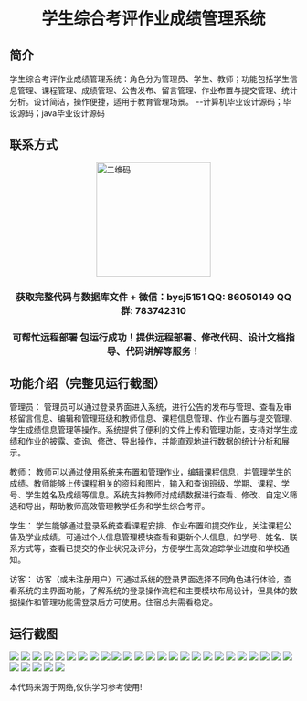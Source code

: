 <p><h1 align="center">学生综合考评作业成绩管理系统</h1></p>

## 简介
学生综合考评作业成绩管理系统：角色分为管理员、学生、教师；功能包括学生信息管理、课程管理、成绩管理、公告发布、留言管理、作业布置与提交管理、统计分析。设计简洁，操作便捷，适用于教育管理场景。    --计算机毕业设计源码；毕设源码；java毕业设计源码


## 联系方式
<img src="https://bs-1329754181.cos.ap-shanghai.myqcloud.com/wx.jpg" alt="二维码" style="display: block; margin: 0 auto;" width="200px">
<p><h3 align="center">获取完整代码与数据库文件 + 微信：bysj5151 QQ: 86050149 QQ群: 783742310</h3></p>
<p><h3 align="center">可帮忙远程部署 包运行成功！提供远程部署、修改代码、设计文档指导、代码讲解等服务！</h3></p>

## 功能介绍（完整见运行截图）
管理员： 管理员可以通过登录界面进入系统，进行公告的发布与管理、查看及审核留言信息、编辑和管理班级和教师信息、课程信息管理、作业布置与提交管理、学生成绩信息管理等操作。系统提供了便利的文件上传和管理功能，支持对学生成绩和作业的披露、查询、修改、导出操作，并能直观地进行数据的统计分析和展示。

教师： 教师可以通过使用系统来布置和管理作业，编辑课程信息，并管理学生的成绩。教师能够上传课程相关的资料和图片，输入和查询班级、学期、课程、学号、学生姓名及成绩等信息。系统支持教师对成绩数据进行查看、修改、自定义筛选和导出，帮助教师高效管理教学任务和学生综合考评。

学生： 学生能够通过登录系统查看课程安排、作业布置和提交作业，关注课程公告及学业成绩。可通过个人信息管理模块查看和更新个人信息，如学号、姓名、联系方式等，查看已提交的作业状况及评分，方便学生高效追踪学业进度和学校通知。

访客： 访客（或未注册用户）可通过系统的登录界面选择不同角色进行体验，查看系统的主界面功能，了解系统的登录操作流程和主要模块布局设计，但具体的数据操作和管理功能需登录后方可使用。住宿总共需看稳定。


## 运行截图
![](https://bs-1329754181.cos.ap-shanghai.myqcloud.com/ssm/StudentComprehensiveEvaluationSystem/img/001.jpg)
![](https://bs-1329754181.cos.ap-shanghai.myqcloud.com/ssm/StudentComprehensiveEvaluationSystem/img/002.jpg)
![](https://bs-1329754181.cos.ap-shanghai.myqcloud.com/ssm/StudentComprehensiveEvaluationSystem/img/003.jpg)
![](https://bs-1329754181.cos.ap-shanghai.myqcloud.com/ssm/StudentComprehensiveEvaluationSystem/img/004.jpg)
![](https://bs-1329754181.cos.ap-shanghai.myqcloud.com/ssm/StudentComprehensiveEvaluationSystem/img/005.jpg)
![](https://bs-1329754181.cos.ap-shanghai.myqcloud.com/ssm/StudentComprehensiveEvaluationSystem/img/006.jpg)
![](https://bs-1329754181.cos.ap-shanghai.myqcloud.com/ssm/StudentComprehensiveEvaluationSystem/img/007.jpg)
![](https://bs-1329754181.cos.ap-shanghai.myqcloud.com/ssm/StudentComprehensiveEvaluationSystem/img/008.jpg)
![](https://bs-1329754181.cos.ap-shanghai.myqcloud.com/ssm/StudentComprehensiveEvaluationSystem/img/009.jpg)
![](https://bs-1329754181.cos.ap-shanghai.myqcloud.com/ssm/StudentComprehensiveEvaluationSystem/img/010.jpg)
![](https://bs-1329754181.cos.ap-shanghai.myqcloud.com/ssm/StudentComprehensiveEvaluationSystem/img/011.jpg)
![](https://bs-1329754181.cos.ap-shanghai.myqcloud.com/ssm/StudentComprehensiveEvaluationSystem/img/012.jpg)
![](https://bs-1329754181.cos.ap-shanghai.myqcloud.com/ssm/StudentComprehensiveEvaluationSystem/img/013.jpg)
![](https://bs-1329754181.cos.ap-shanghai.myqcloud.com/ssm/StudentComprehensiveEvaluationSystem/img/014.jpg)
![](https://bs-1329754181.cos.ap-shanghai.myqcloud.com/ssm/StudentComprehensiveEvaluationSystem/img/015.jpg)
![](https://bs-1329754181.cos.ap-shanghai.myqcloud.com/ssm/StudentComprehensiveEvaluationSystem/img/016.jpg)
![](https://bs-1329754181.cos.ap-shanghai.myqcloud.com/ssm/StudentComprehensiveEvaluationSystem/img/017.jpg)
![](https://bs-1329754181.cos.ap-shanghai.myqcloud.com/ssm/StudentComprehensiveEvaluationSystem/img/018.jpg)
![](https://bs-1329754181.cos.ap-shanghai.myqcloud.com/ssm/StudentComprehensiveEvaluationSystem/img/019.jpg)
![](https://bs-1329754181.cos.ap-shanghai.myqcloud.com/ssm/StudentComprehensiveEvaluationSystem/img/020.jpg)
![](https://bs-1329754181.cos.ap-shanghai.myqcloud.com/ssm/StudentComprehensiveEvaluationSystem/img/021.jpg)
![](https://bs-1329754181.cos.ap-shanghai.myqcloud.com/ssm/StudentComprehensiveEvaluationSystem/img/022.jpg)
![](https://bs-1329754181.cos.ap-shanghai.myqcloud.com/ssm/StudentComprehensiveEvaluationSystem/img/023.jpg)
![](https://bs-1329754181.cos.ap-shanghai.myqcloud.com/ssm/StudentComprehensiveEvaluationSystem/img/024.jpg)
![](https://bs-1329754181.cos.ap-shanghai.myqcloud.com/ssm/StudentComprehensiveEvaluationSystem/img/025.jpg)
![](https://bs-1329754181.cos.ap-shanghai.myqcloud.com/ssm/StudentComprehensiveEvaluationSystem/img/026.jpg)
![](https://bs-1329754181.cos.ap-shanghai.myqcloud.com/ssm/StudentComprehensiveEvaluationSystem/img/027.jpg)
![](https://bs-1329754181.cos.ap-shanghai.myqcloud.com/ssm/StudentComprehensiveEvaluationSystem/img/028.jpg)
![](https://bs-1329754181.cos.ap-shanghai.myqcloud.com/ssm/StudentComprehensiveEvaluationSystem/img/029.jpg)
![](https://bs-1329754181.cos.ap-shanghai.myqcloud.com/ssm/StudentComprehensiveEvaluationSystem/img/030.jpg)

<p>本代码来源于网络,仅供学习参考使用!</p>
